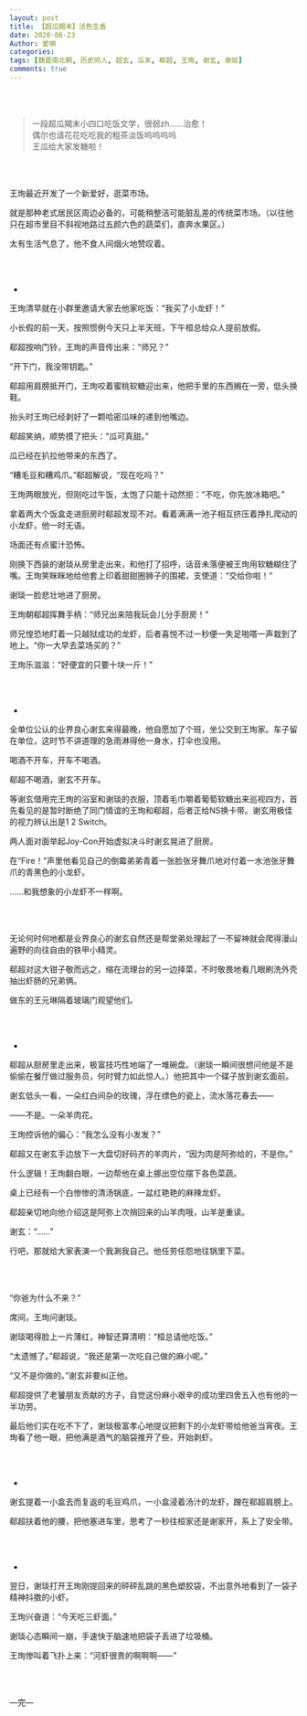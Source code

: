 ```yaml
---
layout: post
title: 【超瓜羯末】活色生香
date: 2020-06-23
Author: 愛唄
categories: 
tags: [魏晋南北朝, 历史同人, 超玄, 瓜末, 郗超, 王珣, 谢玄, 谢琰]
comments: true
--- 
```


<br>
<br>

>一段超瓜羯末小四口吃饭文学，很弱zh……治愈！  
偶尔也请花花吃吃我的粗茶淡饭呜呜呜呜  
王瓜给大家发糖啦！

<br>
<br>

王珣最近开发了一个新爱好，逛菜市场。

就是那种老式居民区周边必备的，可能稍整洁可能脏乱差的传统菜市场。（以往他只在超市里目不斜视地路过五颜六色的蔬菜们，直奔水果区。）

太有生活气息了，他不食人间烟火地赞叹着。

<br>
<br>

*

王珣清早就在小群里邀请大家去他家吃饭：“我买了小龙虾！”

小长假的前一天，按照惯例今天只上半天班，下午桓总给众人提前放假。

郗超按响门铃，王珣的声音传出来：“师兄？”

“开下门，我没带钥匙。”

郗超用肩膀抵开门，王珣咬着蜜桃软糖迎出来，他把手里的东西搁在一旁，低头换鞋。

抬头时王珣已经剥好了一颗哈密瓜味的递到他嘴边。

郗超笑纳，顺势摸了把头：“瓜可真甜。”

瓜已经在扒拉他带来的东西了。

“糟毛豆和糟鸡爪。”郗超解说，“现在吃吗？”

王珣两眼放光，但刚吃过午饭，太饱了只能十动然拒：“不吃，你先放冰箱吧。”

拿着两大个饭盒走进厨房时郗超发现不对。看着满满一池子相互挤压着挣扎爬动的小龙虾，他一时无语。

场面还有点蜜汁恐怖。

刚换下西装的谢琰从房里走出来，和他打了招呼，话音未落便被王珣用软糖糊住了嘴。王珣笑眯眯地给他套上印着甜甜圈狮子的围裙，支使道：“交给你啦！”

谢琰一脸悲壮地进了厨房。

王珣朝郗超挥舞手柄：“师兄出来陪我玩会儿分手厨房！”

师兄惶恐地盯着一只越狱成功的龙虾，后者喜悦不过一秒便一失足啪嗒一声栽到了地上。“你一大早去菜场买的？”

王珣乐滋滋：“好便宜的只要十块一斤！”

<br>
<br>

*

全单位公认的业界良心谢玄来得最晚，他自愿加了个班，坐公交到王珣家。车子留在单位，这时节不讲道理的急雨淋得他一身水，打伞也没用。

喝酒不开车，开车不喝酒。

郗超不喝酒，谢玄不开车。

等谢玄借用完王珣的浴室和谢琰的衣服，顶着毛巾嚼着葡萄软糖出来巡视四方，首先看见的是暂时断绝了同门情谊的王珣和郗超，后者正给NS换卡带。谢玄用极佳的视力辨认出是1 2 Switch。

两人面对面举起Joy-Con开始虚拟决斗时谢玄晃进了厨房。

在“Fire！”声里他看见自己的倒霉弟弟青着一张脸张牙舞爪地对付着一水池张牙舞爪的青黑色的小龙虾。

……和我想象的小龙虾不一样啊。

<br>
<br>

无论何时何地都是业界良心的谢玄自然还是帮堂弟处理起了一不留神就会爬得漫山遍野的向往自由的铁甲小精灵。

郗超对这大钳子敬而远之，缩在流理台的另一边择菜，不时敬畏地看几眼刷洗外壳抽出虾肠的兄弟俩。

做东的王元琳隔着玻璃门观望他们。

<br>
<br>

*

郗超从厨房里走出来，极富技巧性地端了一堆碗盘。（谢琰一瞬间很想问他是不是偷偷在餐厅做过服务员，何时臂力如此惊人。）他把其中一个碟子放到谢玄面前。

谢玄低头一看，一朵红白间杂的玫瑰，浮在缥色的瓷上，流水落花春去——

——不是。一朵羊肉花。

王珣控诉他的偏心：“我怎么没有小发发？”

郗超又在谢玄手边放下一大盘切好码齐的羊肉片，“因为肉是阿弥给的，不是你。”

什么逻辑！王珣翻白眼，一边帮他在桌上挪出空位摆下各色菜蔬。

桌上已经有一个白惨惨的清汤锅底，一盆红艳艳的麻辣龙虾。

郗超亲切地向他介绍这是阿弥上次捎回来的山羊肉哦，山羊是重读。

谢玄：“……”

行吧，那就给大家表演一个我涮我自己。他任劳任怨地往锅里下菜。

<br>
<br>

“你爸为什么不来？”

席间，王珣问谢琰。

谢琰喝得脸上一片薄红，神智还算清明：“桓总请他吃饭。”

“太遗憾了。”郗超说，“我还是第一次吃自己做的麻小呢。”

“又不是你做的。”谢玄非要纠正他。

郗超提供了老饕朋友贡献的方子，自觉这份麻小艰辛的成功里四舍五入也有他的一半功劳。

最后他们实在吃不下了，谢琰极富孝心地提议把剩下的小龙虾带给他爸当宵夜。王珣看了他一眼，把他满是酒气的脑袋推开了些，开始剥虾。

<br>
<br>

*

谢玄提着一小盒去而复返的毛豆鸡爪，一小盒浸着汤汁的龙虾，蹭在郗超肩膀上。

郗超扶着他的腰，把他塞进车里，思考了一秒往桓家还是谢家开，系上了安全带。

<br>
<br>

*

翌日，谢琰打开王珣刚提回来的砰砰乱跳的黑色塑胶袋，不出意外地看到了一袋子精神抖擞的小虾。

王珣兴奋道：“今天吃三虾面。”

谢琰心态瞬间一崩，手速快于脑速地把袋子丢进了垃圾桶。

王珣惨叫着飞扑上来：“河虾很贵的啊啊啊——”

<br>
<br>

—完—

<br>
